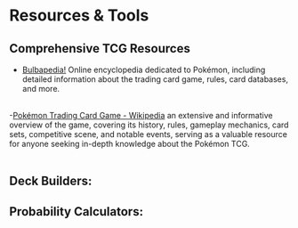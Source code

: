 # Resources & Tools

## **Comprehensive TCG Resources**
- [Bulbapedia!](https://bulbapedia.bulbagarden.net/wiki/Main_Page)
  Online encyclopedia dedicated to Pokémon, including detailed information about the trading card game, rules, card databases, and more.  
&nbsp;  

-[Pokémon Trading Card Game - Wikipedia](https://en.wikipedia.org/wiki/Pok%C3%A9mon_Trading_Card_Game)
  an extensive and informative overview of the game, covering its history, rules, gameplay mechanics, card sets, competitive scene, and notable events, serving as a valuable resource for anyone seeking in-depth knowledge about the Pokémon TCG.  
&nbsp;  

## **Deck Builders:**  
  
## **Probability Calculators:**  
  
